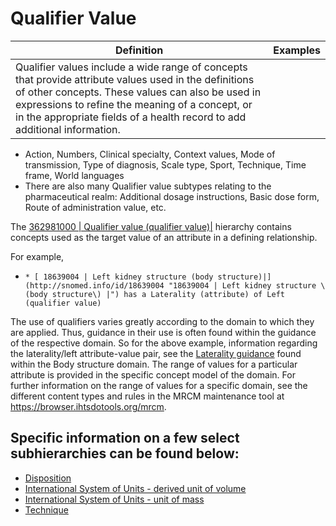 # Qualifier Value

Definition| Examples  
---|---  
Qualifier values include a wide range of concepts that provide attribute values used in the definitions of other concepts. These values can also be used in expressions to refine the meaning of a concept, or in the appropriate fields of a health record to add additional information.| 

  * Action, Numbers, Clinical specialty, Context values, Mode of transmission, Type of diagnosis, Scale type, Sport, Technique, Time frame, World languages
  * There are also many Qualifier value subtypes relating to the pharmaceutical realm: Additional dosage instructions, Basic dose form, Route of administration value, etc.

  
  
The  [ 362981000 | Qualifier value (qualifier value)|](http://snomed.info/id/362981000 "362981000 | Qualifier value \(qualifier value\) |") hierarchy contains concepts used as the target value of an attribute in a defining relationship.

For example, 

  *     * [ 18639004 | Left kidney structure (body structure)|](http://snomed.info/id/18639004 "18639004 | Left kidney structure \(body structure\) |") has a Laterality (attribute) of Left (qualifier value)

The use of qualifiers varies greatly according to the domain to which they are applied. Thus, guidance in their use is often found within the guidance of the respective domain. So for the above example, information regarding the laterality/left attribute-value pair, see the [Laterality guidance](https://confluence.ihtsdotools.org/display/WIPEG/Laterality) found within the Body structure domain. The range of values for a particular attribute is provided in the specific concept model of the domain. For further information on the range of values for a specific domain, see the different content types and rules in the MRCM maintenance tool at <https://browser.ihtsdotools.org/mrcm>. 

## Specific information on a few select subhierarchies can be found below:

  * [Disposition](Disposition_174691374.html)
  * [International System of Units - derived unit of volume](International-System-of-Units---derived-unit-of-volume_174691375.html)
  * [International System of Units - unit of mass](International-System-of-Units---unit-of-mass_174691376.html)
  * [Technique](Technique_229114142.html)

  

  

  

  


